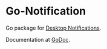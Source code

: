 # Go-Notification

Go package for [Desktop Notifications](https://people.gnome.org/~mccann/docs/notification-spec/notification-spec-latest.html).

Documentation at [GoDoc](https://godoc.org/github.com/andreas19/go-notification/notification).
